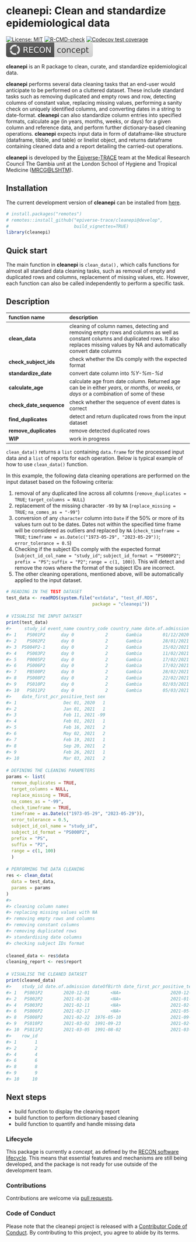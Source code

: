 
<!-- README.md is generated from README.Rmd. Please edit that file. -->
<!-- The code to render this README is stored in .github/workflows/render-readme.yaml -->
<!-- Variables marked with double curly braces will be transformed beforehand: -->
<!-- `packagename` is extracted from the DESCRIPTION file -->
<!-- `gh_repo` is extracted via a special environment variable in GitHub Actions -->
<!-- README.md is generated from README.Rmd. Please edit that file -->

# cleanepi: Clean and standardize epidemiological data

<!-- badges: start -->

[![License:
MIT](https://img.shields.io/badge/License-MIT-yellow.svg)](https://opensource.org/licenses/MIT)
[![R-CMD-check](https://github.com/epiverse-trace/cleanepi/actions/workflows/R-CMD-check.yaml/badge.svg)](https://github.com/epiverse-trace/cleanepi/actions/workflows/R-CMD-check.yaml)
[![Codecov test
coverage](https://codecov.io/gh/epiverse-trace/cleanepi/branch/main/graph/badge.svg)](https://app.codecov.io/gh/epiverse-trace/cleanepi?branch=main)
[![lifecycle-concept](https://raw.githubusercontent.com/reconverse/reconverse.github.io/master/images/badge-concept.svg)](https://www.reconverse.org/lifecycle.html#concept)

<!-- badges: end -->

**cleanepi** is an R package to clean, curate, and standardize
epidemiological data.

**cleanepi** performs several data cleaning tasks that an end-user would
anticipate to be performed on a cluttered dataset. These include
standard tasks such as removing duplicated and empty rows and row,
detecting columns of constant value, replacing missing values,
performing a sanity check on uniquely identified columns, and converting
dates in a string to date-format. **cleanepi** can also standardize
column entries into specified formats, calculate age (in years, months,
weeks, or days) for a given column and reference data, and perform
further dictionary-based cleaning operations. **cleanepi** expects input
data in form of dataframe-like structure (dataframe, tibble, and table)
or linelist object, and returns dataframe containing cleaned data and a
report detailing the carried-out operations.

**cleanepi** is developed by the
[Epiverse-TRACE](https://data.org/initiatives/epiverse/) team at the
Medical Research Council The Gambia unit at the London School of Hygiene
and Tropical Medicine (<MRCG@LSHTM>).

## Installation

The current development version of **cleanepi** can be installed from
[here](https://epiverse-trace.github.io/cleanepi/dev/).

``` r
# install.packages("remotes")
# remotes::install_github("epiverse-trace/cleanepi@develop", 
#                         build_vignettes=TRUE)
library(cleanepi)
```

## Quick start

The main function in **cleanepi** is `clean_data(),` which calls
functions for almost all standard data cleaning tasks, such as removal
of empty and duplicated rows and columns, replacement of missing values,
etc. However, each function can also be called independently to perform
a specific task.

## Description

| function name           | description                                                                                                                                                                                           |
|:------------------------|:------------------------------------------------------------------------------------------------------------------------------------------------------------------------------------------------------|
| **clean_data**          | cleaning of column names, detecting and removing empty rows and columns as well as constant columns and duplicated rows. It also replaces missing values by NA and automatically convert date columns |
| **check_subject_ids**   | check whether the IDs comply with the expected format                                                                                                                                                 |
| **standardize_date**    | convert date column into *%Y-%m-%d*                                                                                                                                                                   |
| **calculate_age**       | calculate age from date column. Returned age can be in either *years*, or *months*, or *weeks*, or *days* or a combination of some of these                                                           |
| **check_date_sequence** | check whether the sequence of event dates is correct                                                                                                                                                  |
| **find_duplicates**     | detect and return duplicated rows from the input dataset                                                                                                                                              |
| **remove_duplicates**   | remove detected duplicated rows                                                                                                                                                                       |
| **WIP**                 | work in progress                                                                                                                                                                                      |

`clean_data()` returns a `list` containing `data.frame` for the
processed input data and a `list` of reports for each operation. Below
is typical example of how to use `clean_data()` function.

In this example, the following data cleaning operations are performed on
the input dataset based on the following criteria:

1.  removal of any duplicated line across all columns
    (`remove_duplicates = TRUE`; `target_columns = NULL`)
2.  replacement of the missing character `-99` by `NA`
    (`replace_missing = TRUE`; `na_comes_as = "-99"`)
3.  conversion of any `character` column into `Date` if the 50% or more
    of its values turn out to be dates. Dates not within the specified
    time frame will be considered as outliers and replaced by `NA`
    (`check_timeframe = TRUE`;
    `timeframe = as.Date(c("1973-05-29", "2023-05-29"))`;
    `error_tolerance = 0.5`)
4.  Checking if the subject IDs comply with the expected format
    (`subject_id_col_name = "study_id"`;
    `subject_id_format = "PS000P2"`; `prefix = "PS"`; `suffix = "P2"`;
    `range = c(1, 100)`). This will detect and remove the rows where the
    format of the subject IDs are incorrect.
5.  The other cleaning operations, mentioned above, will be
    automatically applied to the input dataset.

``` r
# READING IN THE TEST DATASET
test_data <- readRDS(system.file("extdata", "test_df.RDS", 
                                 package = "cleanepi"))

# VISUALISE THE INPUT DATASET
print(test_data)
#>     study_id event_name country_code country_name date.of.admission dateOfBirth
#> 1    PS001P2      day 0            2       Gambia        01/12/2020  06/01/1972
#> 2    PS002P2      day 0            2       Gambia        28/01/2021  02/20/1952
#> 3  PS004P2-1      day 0            2       Gambia        15/02/2021  06/15/1961
#> 4    PS003P2      day 0            2       Gambia        11/02/2021  11/11/1947
#> 5    P0005P2      day 0            2       Gambia        17/02/2021  09/26/2000
#> 6    PS006P2      day 0            2       Gambia        17/02/2021         -99
#> 7    PB500P2      day 0            2       Gambia        28/02/2021  11/03/1989
#> 8    PS008P2      day 0            2       Gambia        22/02/2021  10/05/1976
#> 9    PS010P2      day 0            2       Gambia        02/03/2021  09/23/1991
#> 10   PS011P2      day 0            2       Gambia        05/03/2021  02/08/1991
#>    date_first_pcr_positive_test sex
#> 1                  Dec 01, 2020   1
#> 2                  Jan 01, 2021   1
#> 3                  Feb 11, 2021 -99
#> 4                  Feb 01, 2021   1
#> 5                  Feb 16, 2021   2
#> 6                  May 02, 2021   2
#> 7                  Feb 19, 2021   1
#> 8                  Sep 20, 2021   2
#> 9                  Feb 26, 2021   1
#> 10                 Mar 03, 2021   2

# DEFINING THE CLEANING PARAMETERS
params <- list(
  remove_duplicates = TRUE,
  target_columns = NULL,
  replace_missing = TRUE,
  na_comes_as = "-99",
  check_timeframe = TRUE,
  timeframe = as.Date(c("1973-05-29", "2023-05-29")),
  error_tolerance = 0.5,
  subject_id_col_name = "study_id",
  subject_id_format = "PS000P2",
  prefix = "PS",
  suffix = "P2",
  range = c(1, 100)
  )

# PERFORMING THE DATA CLEANING
res <- clean_data(
  data = test_data,
  params = params
)
#> 
#> cleaning column names
#> replacing missing values with NA
#> removing empty rows and columns
#> removing constant columns
#> removing duplicated rows
#> standardising date columns
#> checking subject IDs format

cleaned_data <- res$data
cleaning_report <- res$report

# VISUALISE THE CLEANED DATASET
print(cleaned_data)
#>    study_id date.of.admission dateOfBirth date_first_pcr_positive_test sex
#> 1   PS001P2        2020-12-01        <NA>                   2020-12-01   1
#> 2   PS002P2        2021-01-28        <NA>                   2021-01-01   1
#> 4   PS003P2        2021-02-11        <NA>                   2021-02-01   1
#> 6   PS006P2        2021-02-17        <NA>                   2021-05-02   2
#> 8   PS008P2        2021-02-22  1976-05-10                   2021-09-20   2
#> 9   PS010P2        2021-03-02  1991-09-23                   2021-02-26   1
#> 10  PS011P2        2021-03-05  1991-08-02                   2021-03-03   2
#>    row_id
#> 1       1
#> 2       2
#> 4       4
#> 6       6
#> 8       8
#> 9       9
#> 10     10
```

## Next steps

- build function to display the cleaning report
- build function to perform dictionary based cleaning
- build function to quantify and handle missing data

### Lifecycle

This package is currently a *concept*, as defined by the [RECON software
lifecycle](https://www.reconverse.org/lifecycle.html). This means that
essential features and mechanisms are still being developed, and the
package is not ready for use outside of the development team.

### Contributions

Contributions are welcome via [pull
requests](https://github.com/%7B%7B%20gh_repo%20%7D%7D/pulls).

### Code of Conduct

Please note that the cleanepi project is released with a [Contributor
Code of
Conduct](https://github.com/epiverse-trace/.github/blob/main/CODE_OF_CONDUCT.md).
By contributing to this project, you agree to abide by its terms.
